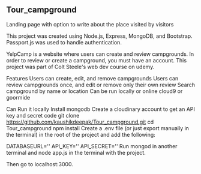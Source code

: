 ## Tour_campground
Landing page with option to write about the place visited by visitors



This project was created using Node.js, Express, MongoDB, and Bootstrap. Passport.js was used to handle authentication.

YelpCamp is a website where users can create and review campgrounds. In order to review or create a campground, you must have an account. This project was part of Colt Steele's web dev course on udemy.

Features
Users can create, edit, and remove campgrounds
Users can review campgrounds once, and edit or remove only their own review
Search campground by name or location
Can be run locally or online cloud9 or goormide

Can Run it locally
Install mongodb
Create a cloudinary account to get an API key and secret code
git clone https://github.com/kaushikdeepak/Tour_campground.git
cd Tour_campground
npm install
Create a .env file (or just export manually in the terminal) in the root of the project and add the following:

DATABASEURL='<url>'
API_KEY=''<key>
API_SECRET='<secret>'
Run mongod in another terminal and node app.js in the terminal with the project.

Then go to localhost:3000.
